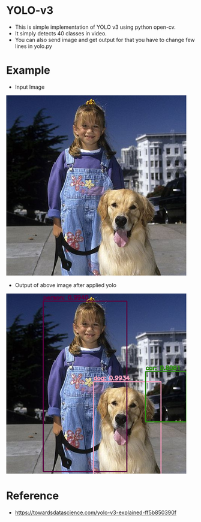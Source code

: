 # YOLO-v3

- This is simple implementation of YOLO v3 using python open-cv.
- It simply detects 40 classes in video.
- You can also send image and get output for that you have to change few lines in yolo.py

# Example 
- Input Image 
<img src = "yolo_example.jpg" alt = "input_image" title = "Input Image">

- Output of above image after applied yolo
<img src = "output.png" alt = "input_image" title = "Input Image">


# Reference
- https://towardsdatascience.com/yolo-v3-explained-ff5b850390f
